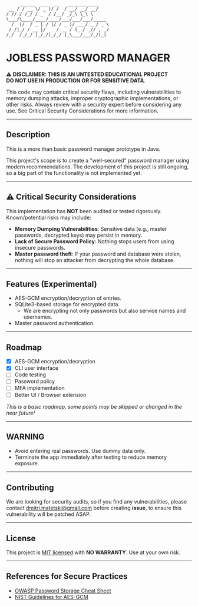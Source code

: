
```text
     ______  ___  __   ____________    
 __ / / __ \/ _ )/ /  / __/ __/ __/    
/ // / /_/ / _  / /__/ _/_\ \_\ \      
\___/\____/____/____/___/___/___/_____ 
  /  |/  / _ | / |/ / _ |/ ___/ __/ _ \
 / /|_/ / __ |/    / __ / (_ / _// , _/
/_/  /_/_/ |_/_/|_/_/ |_\___/___/_/|_|                               
```
# JOBLESS PASSWORD MANAGER

⚠️ **DISCLAIMER: THIS IS AN UNTESTED EDUCATIONAL PROJECT**  
**DO NOT USE IN PRODUCTION OR FOR SENSITIVE DATA**. 

This code may contain critical security flaws, including vulnerabilities to memory dumping attacks, improper cryptographic implementations, or other risks. Always review with a security expert before considering any use.
See Critical Security Considerations for more information.

---

## Description  
This is a more than basic password manager prototype in Java.

This project's scope is to create a "well-secured" password manager using modern recommendations. The development of this project is still ongoing, so a big part of the functionality is not implemented yet.

---

## ⚠️ Critical Security Considerations  
This implementation has **NOT** been audited or tested rigorously. Known/potential risks may include:  
- **Memory Dumping Vulnerabilities**: Sensitive data (e.g., master passwords, decrypted keys) may persist in memory.  
- **Lack of Secure Password Policy**: Nothing stops users from using insecure passwords.  
- **Master password theft**: If your password and database were stolen, nothing will stop an attacker from decrypting the whole database.

---

## Features (Experimental)  
- AES-GCM encryption/decryption of entries.  
- SQLite3-based storage for encrypted data. 
   - We are encrypting not only passwords but also service names and usernames.
- Master password authentication. 

---

## Roadmap
- [x] AES-GCM encryption/decryption
- [x] CLI user interface
- [ ] Code testing
- [ ] Password policy
- [    ] MFA implementation
- [ ] Better UI / Browser extension

*This is a basic roadmap, some points may be skipped or changed in the near future!*

---

## WARNING
- Avoid entering real passwords. Use dummy data only.
- Terminate the app immediately after testing to reduce memory exposure.

---


## Contributing
We are looking for security audits, so if you find any vulnerabilities, please contact dmitri.matetski@gmail.com before creating **issue**, to ensure this vulnerability will be patched ASAP.

---

## License
This project is [MIT licensed](LICENSE) with **NO WARRANTY**. Use at your own risk.

---

## References for Secure Practices
- [OWASP Password Storage Cheat Sheet](https://cheatsheetseries.owasp.org/cheatsheets/Password_Storage_Cheat_Sheet.html)
- [NIST Guidelines for AES-GCM](https://csrc.nist.gov/publications/detail/sp/800-38d/final)
